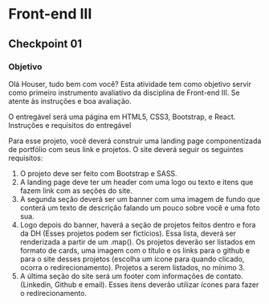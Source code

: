 # Front-end III

## Checkpoint 01

### Objetivo

Olá Houser, tudo bem com você? Esta atividade tem como objetivo servir como primeiro instrumento avaliativo da disciplina de Front-end III. Se atente às instruções e boa avaliação. 

O entregável será uma página em HTML5, CSS3, Bootstrap, e React.
Instruções e requisitos do entregável
	
	
Para esse projeto, você deverá construir uma landing page componentizada de portfólio com seus link e projetos. O site deverá seguir os seguintes requisitos:

1. O projeto deve ser feito com Bootstrap e SASS.
2. A landing page deve ter um header com uma logo ou texto e itens que fazem link com as seções do site.
3. A segunda seção deverá ser um banner com uma imagem de fundo que conterá um texto de descrição falando um pouco sobre você e uma foto sua.
4. Logo depois do banner, haverá a seção de projetos feitos dentro e fora da DH (Esses projetos podem ser fictícios). Essa lista, deverá ser renderizada a partir de um .map(). Os projetos deverão ser listados em formato de cards, uma imagem com o título e os links para o github e para o site desses projetos (escolha um ícone para quando clicado, ocorra o redirecionamento). Projetos a serem listados, no mínimo 3.
5. A última seção do site será um footer com informações de contato. (Linkedin, Github e email). Esses itens deverão utilizar ícones para fazer o redirecionamento.
